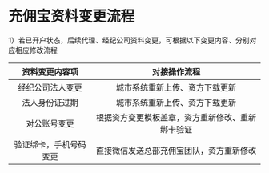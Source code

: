 # 充佣宝资料变更流程

1）若已开户状态，后续代理、经纪公司资料变更，可根据以下变更内容、分别对应相应修改流程

| 资料变更内容项 | 对接操作流程 |
| :---: | :---: |
| 经纪公司法人变更 | 城市系统重新上传、资方下载更新 |
| 法人身份证过期 | 城市系统重新上传、资方下载更新 |
| 对公账号变更 | 根据资方变更模板盖章，资方重新修改、重新绑卡验证 |
| 验证绑卡，手机号码变更 | 直接微信发送总部充佣宝团队，资方重新修改 |

# 



